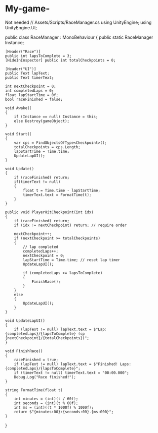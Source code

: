 # My-game-
Not needed 
// Assets/Scripts/RaceManager.cs
using UnityEngine;
using UnityEngine.UI;

public class RaceManager : MonoBehaviour
{
    public static RaceManager Instance;

    [Header("Race")]
    public int lapsToComplete = 3;
    [HideInInspector] public int totalCheckpoints = 0;

    [Header("UI")]
    public Text lapText;
    public Text timerText;

    int nextCheckpoint = 0;
    int completedLaps = 0;
    float lapStartTime = 0f;
    bool raceFinished = false;

    void Awake()
    {
        if (Instance == null) Instance = this;
        else Destroy(gameObject);
    }

    void Start()
    {
        var cps = FindObjectsOfType<Checkpoint>();
        totalCheckpoints = cps.Length;
        lapStartTime = Time.time;
        UpdateLapUI();
    }

    void Update()
    {
        if (raceFinished) return;
        if(timerText != null)
        {
            float t = Time.time - lapStartTime;
            timerText.text = FormatTime(t);
        }
    }

    public void PlayerHitCheckpoint(int idx)
    {
        if (raceFinished) return;
        if (idx != nextCheckpoint) return; // require order

        nextCheckpoint++;
        if (nextCheckpoint >= totalCheckpoints)
        {
            // lap completed
            completedLaps++;
            nextCheckpoint = 0;
            lapStartTime = Time.time; // reset lap timer
            UpdateLapUI();

            if (completedLaps >= lapsToComplete)
            {
                FinishRace();
            }
        }
        else
        {
            UpdateLapUI();
        }
    }

    void UpdateLapUI()
    {
        if (lapText != null) lapText.text = $"Lap: {completedLaps}/{lapsToComplete} (cp {nextCheckpoint}/{totalCheckpoints})";
    }

    void FinishRace()
    {
        raceFinished = true;
        if (lapText != null) lapText.text = $"Finished! Laps: {completedLaps}/{lapsToComplete}";
        if (timerText != null) timerText.text = "00:00.000";
        Debug.Log("Race finished!");
    }

    string FormatTime(float t)
    {
        int minutes = (int)(t / 60f);
        int seconds = (int)(t % 60f);
        int ms = (int)((t * 1000f) % 1000f);
        return $"{minutes:00}:{seconds:00}.{ms:000}";
    }
}
